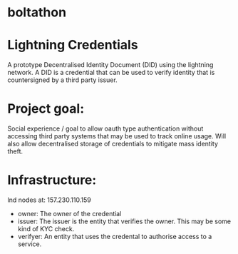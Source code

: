 # boltathon

# Lightning Credentials

A prototype Decentralised Identity Document (DID) using the lightning network.  A DID is a credential
that can be used to verify identity that is countersigned by a third party issuer.

# Project goal:

   Social experience / goal to allow oauth type authentication without accessing third party systems
   that may be used to track online usage.
   Will also allow decentralised storage of credentials to mitigate mass identity theft.

# Infrastructure:
lnd nodes at: 157.230.110.159

- owner: The owner of the credential
- issuer: The issuer is the entity that verifies the owner.  This may be some kind of KYC check.
- verifyer: An entity that uses the credental to authorise access to a service.

